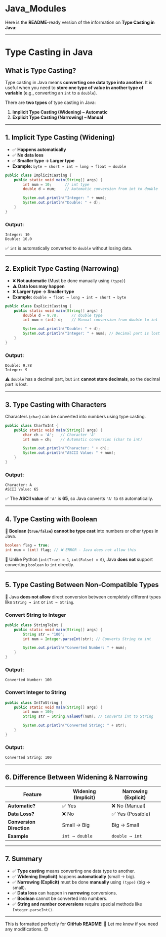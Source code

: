 # Java_Modules

Here is the **README**-ready version of the information on **Type Casting in Java**:  

---

# **Type Casting in Java**  

## **What is Type Casting?**  
Type casting in Java means **converting one data type into another**. It is useful when you need to **store one type of value in another type of variable** (e.g., converting an `int` to a `double`).  

There are **two types** of type casting in Java:  
1. **Implicit Type Casting (Widening) – Automatic**  
2. **Explicit Type Casting (Narrowing) – Manual**  

---

## **1. Implicit Type Casting (Widening)**  
- ✅ **Happens automatically**  
- ✅ **No data loss**  
- ✅ **Smaller type → Larger type**  
- **Example:** `byte → short → int → long → float → double`  

```java
public class ImplicitCasting {
    public static void main(String[] args) {
        int num = 10;      // int type
        double d = num;    // Automatic conversion from int to double

        System.out.println("Integer: " + num);
        System.out.println("Double: " + d);
    }
}
```
### **Output:**
```
Integer: 10
Double: 10.0
```

✅ `int` is automatically converted to `double` without losing data.  

---

## **2. Explicit Type Casting (Narrowing)**  
- ❌ **Not automatic** (Must be done manually using `(type)`)  
- ⚠️ **Data loss may happen**  
- ❌ **Larger type → Smaller type**  
- **Example:** `double → float → long → int → short → byte`  

```java
public class ExplicitCasting {
    public static void main(String[] args) {
        double d = 9.78;      // double type
        int num = (int) d;    // Manual conversion from double to int

        System.out.println("Double: " + d);
        System.out.println("Integer: " + num); // Decimal part is lost
    }
}
```
### **Output:**
```
Double: 9.78
Integer: 9
```
⚠️ `double` has a decimal part, but `int` **cannot store decimals**, so the decimal part is lost.  

---

## **3. Type Casting with Characters**
Characters (`char`) can be converted into numbers using type casting.  

```java
public class CharToInt {
    public static void main(String[] args) {
        char ch = 'A';   // Character 'A'
        int num = ch;    // Automatic conversion (char to int)

        System.out.println("Character: " + ch);
        System.out.println("ASCII Value: " + num);
    }
}
```
### **Output:**
```
Character: A
ASCII Value: 65
```
✅ The **ASCII value** of `'A'` is **65**, so Java converts `'A'` to `65` automatically.  

---

## **4. Type Casting with Boolean**
🚫 **Boolean (`true/false`) cannot be type cast** into numbers or other types in Java.  

```java
boolean flag = true;
int num = (int) flag; // ❌ ERROR - Java does not allow this
```
🚫 Unlike Python (`int(True) = 1`, `int(False) = 0`), Java **does not** support converting `boolean` to `int` directly.  

---

## **5. Type Casting Between Non-Compatible Types**
🚫 Java **does not allow** direct conversion between completely different types like `String → int` or `int → String`.  

### **Convert String to Integer**
```java
public class StringToInt {
    public static void main(String[] args) {
        String str = "100";
        int num = Integer.parseInt(str); // Converts String to int

        System.out.println("Converted Number: " + num);
    }
}
```
### **Output:**  
```
Converted Number: 100
```

### **Convert Integer to String**
```java
public class IntToString {
    public static void main(String[] args) {
        int num = 100;
        String str = String.valueOf(num); // Converts int to String

        System.out.println("Converted String: " + str);
    }
}
```
### **Output:**  
```
Converted String: 100
```

---

## **6. Difference Between Widening & Narrowing**
| Feature | Widening (Implicit) | Narrowing (Explicit) |
|---------|--------------------|--------------------|
| **Automatic?** | ✅ Yes | ❌ No (Manual) |
| **Data Loss?** | ❌ No | ✅ Yes (Possible) |
| **Conversion Direction** | Small → Big | Big → Small |
| **Example** | `int → double` | `double → int` |

---

## **7. Summary**
- ✅ **Type casting** means converting one data type to another.  
- ✅ **Widening (Implicit)** happens **automatically** (small → big).  
- ✅ **Narrowing (Explicit)** must be done **manually** using `(type)` (big → small).  
- ✅ **Data loss** can happen in **narrowing** conversions.  
- ✅ **Boolean** cannot be converted into numbers.  
- ✅ **String and number conversions** require special methods like `Integer.parseInt()`.  

---

This is formatted perfectly for **GitHub README**! 🚀 Let me know if you need any modifications. 😊
